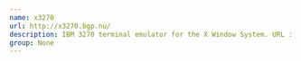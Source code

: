 ```yaml
---
name: x3270
url: http://x3270.bgp.nu/
description: IBM 3270 terminal emulator for the X Window System. URL : http://x3270.bgp.nu/ Groups : None
group: None
---
```

